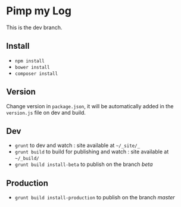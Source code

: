 Pimp my Log 
===========

This is the dev branch.

## Install

- `npm install`
- `bower install`
- `composer install`

## Version

Change version in `package.json`, it will be automatically added in the `version.js` file on dev and build.

## Dev

- `grunt` to dev and watch : site available at `~/_site/_`
- `grunt build` to build for publishing and watch : site available at `~/_build/`
- `grunt build install-beta` to publish on the branch *beta*

## Production

- `grunt build install-production` to publish on the branch *master*

